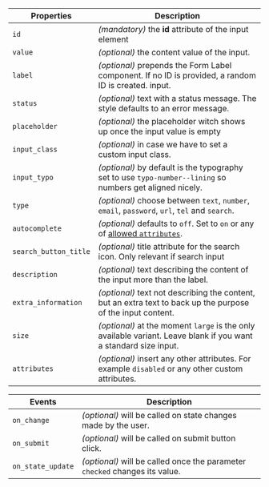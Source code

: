 | Properties            | Description                                                                                                                                                      |
| --------------------- | ---------------------------------------------------------------------------------------------------------------------------------------------------------------- |
| `id`                  | _(mandatory)_ the **id** attribute of the input element                                                                                                          |
| `value`               | _(optional)_ the content value of the input.                                                                                                                     |
| `label`               | _(optional)_ prepends the Form Label component. If no ID is provided, a random ID is created. input.                                                             |
| `status`              | _(optional)_ text with a status message. The style defaults to an error message.                                                                                 |
| `placeholder`         | _(optional)_ the placeholder witch shows up once the input value is empty                                                                                        |
| `input_class`         | _(optional)_ in case we have to set a custom input class.                                                                                                        |
| `input_typo`          | _(optional)_ by default is the typography set to use `typo-number--lining` so numbers get aligned nicely.                                                        |
| `type`                | _(optional)_ choose between `text`, `number`, `email`, `password`, `url`, `tel` and `search`.                                                                    |
| `autocomplete`        | _(optional)_ defaults to `off`. Set to `on` or any of [allowed `attributes`](https://developer.mozilla.org/en-US/docs/Web/HTML/Element/input#attr-autocomplete). |
| `search_button_title` | _(optional)_ title attribute for the search icon. Only relevant if search input                                                                                  |
| `description`         | _(optional)_ text describing the content of the input more than the label.                                                                                       |
| `extra_information`   | _(optional)_ text not describing the content, but an extra text to back up the purpose of the input content.                                                     |
| `size`                | _(optional)_ at the moment `large` is the only available variant. Leave blank if you want a standard size input.                                                 |
| `attributes`          | _(optional)_ insert any other attributes. For example `disabled` or any other custom attributes.                                                                 |

| Events            | Description                                                                 |
| ----------------- | --------------------------------------------------------------------------- |
| `on_change`       | _(optional)_ will be called on state changes made by the user.              |
| `on_submit`       | _(optional)_ will be called on submit button click.                         |
| `on_state_update` | _(optional)_ will be called once the parameter `checked` changes its value. |
